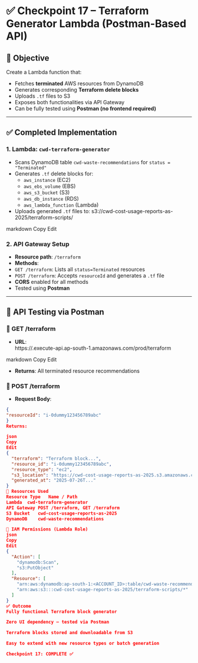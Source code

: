 # ✅ Checkpoint 17 – Terraform Generator Lambda (Postman-Based API)

## 🎯 Objective
Create a Lambda function that:
- Fetches **terminated** AWS resources from DynamoDB
- Generates corresponding **Terraform delete blocks**
- Uploads `.tf` files to S3
- Exposes both functionalities via API Gateway
- Can be fully tested using **Postman (no frontend required)**

---

## ✅ Completed Implementation

### 1. Lambda: `cwd-terraform-generator`
- Scans DynamoDB table `cwd-waste-recommendations` for `status = "Terminated"`
- Generates `.tf` delete blocks for:
  - `aws_instance` (EC2)
  - `aws_ebs_volume` (EBS)
  - `aws_s3_bucket` (S3)
  - `aws_db_instance` (RDS)
  - `aws_lambda_function` (Lambda)
- Uploads generated `.tf` files to:
s3://cwd-cost-usage-reports-as-2025/terraform-scripts/

markdown
Copy
Edit

### 2. API Gateway Setup
- **Resource path**: `/terraform`
- **Methods**:
- `GET /terraform`: Lists all `status=Terminated` resources
- `POST /terraform`: Accepts `resourceId` and generates a `.tf` file
- **CORS** enabled for all methods
- Tested using **Postman**

---

## 🔁 API Testing via Postman

### 🔹 GET /terraform
- **URL**:  
https://<api-id>.execute-api.ap-south-1.amazonaws.com/prod/terraform

markdown
Copy
Edit
- **Returns**: All terminated resource recommendations

### 🔹 POST /terraform
- **Request Body**:
```json
{
"resourceId": "i-0dummy123456789abc"
}
Returns:

json
Copy
Edit
{
  "terraform": "Terraform block...",
  "resource_id": "i-0dummy123456789abc",
  "resource_type": "ec2",
  "s3_location": "https://cwd-cost-usage-reports-as-2025.s3.amazonaws.com/terraform-scripts/ec2_i-0dummy123456789abc.tf",
  "generated_at": "2025-07-26T..."
}
📁 Resources Used
Resource Type	Name / Path
Lambda	cwd-terraform-generator
API Gateway	POST /terraform, GET /terraform
S3 Bucket	cwd-cost-usage-reports-as-2025
DynamoDB	cwd-waste-recommendations

🔐 IAM Permissions (Lambda Role)
json
Copy
Edit
{
  "Action": [
    "dynamodb:Scan",
    "s3:PutObject"
  ],
  "Resource": [
    "arn:aws:dynamodb:ap-south-1:<ACCOUNT_ID>:table/cwd-waste-recommendations",
    "arn:aws:s3:::cwd-cost-usage-reports-as-2025/terraform-scripts/*"
  ]
}
✅ Outcome
Fully functional Terraform block generator

Zero UI dependency – tested via Postman

Terraform blocks stored and downloadable from S3

Easy to extend with new resource types or batch generation

Checkpoint 17: COMPLETE ✅